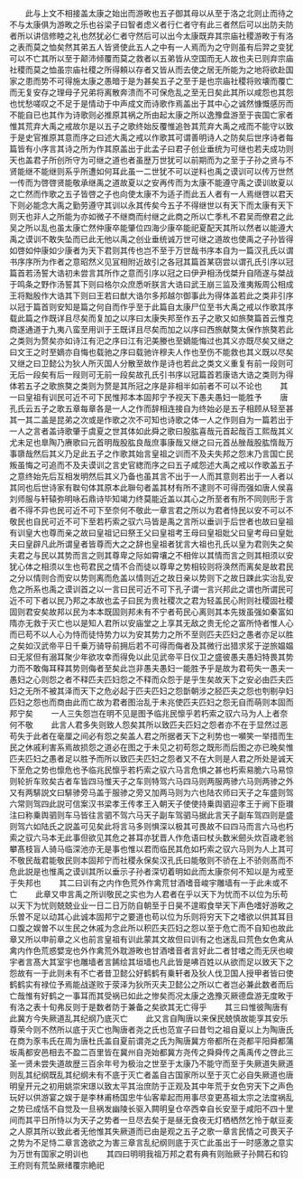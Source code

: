 <!-- { "loadSidebar": true } -->
　　此与上文不相接盖太康之始出而游畋也五子御其母以从至于洛之北则止而待之不与太康俱为游畋之乐也谷梁子曰智者虑义者行仁者守有此三者然后可以出防夫防者所以讲信修睦之礼也然犹必仁者守然后可以出今太康既弃其宗庙社稷游畋于有洛之表而莫之恤矣然其弟五人皆贤使此五人之中有一人焉而为之守则虽有后羿之变犹可以不亡其所以至于颠沛倾覆而莫之救者以五弟皆从空国而无人故也夫已则弃宗庙社稷而莫之恤虽宗庙社稷之所得頼以存者又皆从而去使之居无所能为之地将欲赴国家之患而势不可得施太康之愚暗于是为甚矣五子之至于是也宗庙社稷将败壊而覆亡而无复安存之理母子兄弟将离散奔溃而不可保危乱之至无日矣此其所以咸怨也其怨也忧愁嗟叹之不足于是情动于中声成文而诗歌作焉盖出于其中心之诚然慷慨感厉而不能自已也其作为诗歌则必推原其祸之所由起太康之所以逸豫盘游至于丧国亡家者惟其荒弃大禹之戒故尔是以五子之歌终始反覆惟追咎其荒弃大禹之戒而不能守以致于是史官推原其意而序之曰述大禹之戒以作歌其可谓善明诗人之防矣后世序诗者每篇皆有小序言其诗之所为作其原盖出于此孟子曰君子创业垂统为可继也若夫成功则天也盖君子所创所守为可继之道也者虽歴万世犹可以前期而为之至于子孙之贤与不贤能继不能继则系乎所遭如何耳此虽一二世犹不可以逆料也禹之谟训可以传万世然一传而为啓啓贤能敬承继禹之道故夏以之安再传而为太康不能遵守禹之谟训故夏以之亡然而作歌之五子皆啓之子也向使太康不为适子而此五人者有一人焉继啓以君天下则必能念大禹之勤劳遵守其训以永其传矣今五子不得继世以有天下而太康有天下则天也非人之所能为亦如微子不继商而纣继之此商之所以亡季札不君吴而僚君之此吴之所以乱也虽太康亡然仲康卒能肇位四海少康卒能祀夏配天其所以然者以能遵大禹之谟训不敢失坠而已此无他以禹之创业垂统诚万世可继之道故也使禹之子孙皆得如啓如仲康如少康者为天下君则其传也岂不至于万世哉书序本自为一篇汉孔氏以谓书序序所为作者之意昭然义见冝相附近故引之各冠其篇首某窃尝以谓孔氏引序以冠篇首若汤誓大诰初未尝言其所作之意而引序以冠之曰伊尹相汤伐桀升自陑遂与桀战于鸣条之野作汤誓其下则曰格尔众庶悉听朕言大诰曰武王崩三监及淮夷叛周公相成王将黜殷作大诰其下则曰王若曰猷大诰尔多邦越尔御事此为得体盖若此之类非引序以冠于篇首则安知是篇之何自而作乎至于此篇自太康尸位至书大禹之戒以作歌其序载此篇之作既详且尽矣而复加之以序曰太康失邦至作五子之歌又如旅獒篇首云惟克商遂通道于九夷八蛮至用训于王既详且尽矣而加之以序曰西旅献獒太保作旅獒若此之类则为赘矣亦如诗江有汜之序曰江有汜美媵也至嫡能悔过也其义亦既尽矣又继之曰文王之时至嫡亦自悔也载驰之序曰载驰许穆夫人作也至伤不能救也其义既以尽矣又继之曰卫懿公为狄人所灭国人分散至故作是诗也若此之类文义重复有前一段则可无后一段矣有后一叚则可无前一段矣故孔氏引书序以冠篇首若康诰大诰之类则为得体若五子之歌旅獒之类则为赘是其所冠之序是非相半如前者不可以不论也
　　其一曰皇祖有训民可近不可下民惟邦本本固邦宁予视天下愚夫愚妇一能胜予
　　唐孔氏云五子之歌五章每章各是一人之作而辞相连接自为终始必是五子相顾从轻至甚其一其二盖是昆弟之次或是作歌之次不可知也诗歌之体一人之作则自为一篇若出于一人之言者盖诗歌肇于虞夏之世其体如此舜之歌曰股肱喜哉元首起哉百工熙哉其义尤未足也臯陶乃赓歌曰元首明哉股肱良哉庶事康哉又继之曰元首丛脞哉股肱惰哉万事隳哉然后其义乃足此五子之作歌其始言皇祖之训而不及夫失邦之怨末乃言国亡民叛虽悔之可追而不及夫谟训之言史官緫而序之曰五子咸怨述大禹之戒以作歌盖五子之意终始先后互相发明然后其义乃备也虽其言不出于一人而其意则若出于一人者以其同也后世诗家有聫句体其原本此聨句者盖其材有所不逮则不可得而强如唐人侯喜刘师服与轩辕弥明咏石鼎诗毕知竭力终莫能近盖以其心之所至者有所不同则形于言者不得不异也民可近不可下至奈何不敬此一章言君之所以为君者恃民以安不可以不敬民也自民可近不可下至若朽索之驭六马皆是禹之言所以垂训于后世者也故曰皇祖有训皇大也尊而亲之故曰皇祖记曰祭王父曰皇祖考王母曰皇祖妣父曰皇考母曰皇妣夫曰皇辟凡此所谓皇者皆尊而大之之辞也皇祖者犹言大祖也孔氏以皇为君则失之矣夫君之与民以其势而言之则其尊卑之际如霄壤之不相侔以其情而言之则其相须以安犹心体之相须以生也苟君民之情不合而徒以尊卑之势相较则将涣然而离矣是故君民之分以情则合而安以势则离而危盖以情则近之故日亲以势则下之故日踈此实治乱安危之所系也禹之谟训首之以一言曰民可近不可下孔子谓一言兴邦此之谓也所谓民可近不可下者以民乃邦之本故也孟子曰民为贵社稷次之君为轻盖民心附则社稷固社稷固则君安矣故邦以民为本本既固则邦未有不宁者苟民心离则其本先拨虽强如秦富如隋亦无救于灭亡也以是知人君所以安庙堂之上享其无敌之贵无伦之富所恃者惟人心而已苟不以人心为恃而徒恃势力以为安其势力之所不至则匹夫匹妇之愚者亦足以胜之矣如汉武帝平日千乗万骑导前拥后若不可得而侮者及其微行出猎求浆于逆旅媪媪曰无浆但有溺耳聚少年欲攻幸而得免以此见武帝平日仪卫之盛彼愚夫愚妇特畏其势力而不敢侮耳释其势则侮者至矣此岂非愚夫愚妇一能胜予乎是故为君苟失一愚夫一愚妇之心则怨之者不释匹夫匹妇怨之不释而众怨于是乎生矣故天下之安必由匹夫匹妇之无所不被其泽而天下之危必起于匹夫匹妇之怨斮朝涉之胫匹夫之怨也刳剔孕妇匹妇之怨也而商由此而亡故为君者图治乱于未兆使匹夫匹妇之怨无自而萌则本固而邦宁矣
　　一人三失怨岂在明不见是图予临兆民懔乎若朽索之驭六马为人上者奈何不敬
　　此言人君多失则致人怨矣其所以致匹夫匹妇之怨者亦不在于显然过恶苟失于此者在毫厘之间必有怨之矣盖人君之所据者天下之利势也一嚬笑一举措而生民之休戚利害系焉故损怨之道必在图之于未见之初苟怨之既形而后图之亦已晚矣惟匹夫匹妇之愚者足以胜予而所以致匹夫匹妇之怨者又不在大则是人君之所处是诚天下至危之势也懔危也予临兆民懔乎若朽索之驭六马言危惧之甚也朽索易脆六马易惊则轮折车败矣古者车皆四马惟天子之车则特驾六马四马则两服两骖六马则两骖之外又有两騑説文曰騑骖旁马盖于服骖之旁又加两马则为六也陆农师曰天子之车盛则驾六常则驾四此説可信案汉书梁孝王传孝王入朝天子使使持乗舆驷迎孝王于阙下臣瓉注曰称乗舆驷则车马皆往言驷不驾六马天子副车驾驷马据此言天子副车驾四则是盛则驾六如陆氏之説盖可见矣此将言马多则惧深以极其可畏故不曰四马而言六马也朽索之驭六马本无此事但欲见其危之甚耳亦犹晋人作危语曰杖头数米劒头炊百歳老翁攀髙枝盲人骑马临深池亦无是事也惟以君而临民其危如朽索之驭六马则为人上其可不敬民哉君能敬民则本固邦宁而社稷永保矣汉孔氏曰能敬则不骄在上不骄则髙而不危此説是也惟禹之谟训其所以垂示子孙者深切着明如此而太康奈何不知以是为戒至于失邦也
　　其二曰训有之内作色荒外作禽荒甘酒嗜音峻宇雕墙有一于此未或不亡
　　此章又申言禹之所训敬民之实也为人君者在乎以天下为忧而不以位为乐苟以天下为忧则兢兢业业一日二日万防自朝至于日昊不遑暇食举天下声色嗜好游畋之乐曽不足以动其心此诚本固邦宁之要道也苟以位为乐则将穷天下之嗜欲以供其耳目口腹之娱曽不以生民之休戚为念此所以积匹夫匹妇之怨以至于危亡而不自知也故此章又所以申前章之义也前言皇祖有训此蒙其文故但曰训有之也迷乱曰荒色女色禽从禽内作色荒惑嬖宠也外作禽荒外耽游畋也甘酒嗜音者言好此二者甘嗜之而无厌也峻宇者言髙大其室宇也雕墙者言餙绘其垣墙也凡此皆是咈百姓以从欲而足以致天下之怨故有一于此则未有不亡者昔卫懿公好鹤鹤有乗轩者及狄人伐卫国人授甲者皆曰使鹤鹤实有禄位予焉能战遂败于荥泽为狄所灭夫卫懿公之所以亡者岂必兼此数者而后亡哉惟有好鹤之一事耳而其受祸已如此之惨矣而况太康之逸豫灭厥德盘游无度畋于有洛之表十旬弗反则于是数者防于兼备之矣欲其无亡得乎
　　其三曰惟彼陶唐有此冀方今失厥道乱其纪纲乃底灭亡
　　此又言自陶唐以来保民兢慎故能享其安乐尊荣今则不然所以底于灭亡也陶唐者尧之氏也范宣子曰昔匄之祖自夏以上为陶唐氏在商为豕韦氏在周为唐杜氏盖自夏前谓尧之氏为陶唐冀方帝都所在尧都平阳舜都蒲坂禹都安邑相去不盈二百里皆在冀州自尧始都冀方尧传之舜舜传之禹禹传之啓此三圣一贤未尝失道故歴三百余年号为极治之世至于太康乃不能守而至于失厥道失厥道则乱其纪纲既乱其纪纲未有不底于灭亡者盖自古国家所以至于灭亡必自失厥道也唐明皇开元之初用姚崇宋璟以致太平其治庶防于正观及其中年荒于女色穷天下之声色玩好以供游宴之娱于是李林甫杨国忠牛仙客辈起而用事尽变更髙祖太宗之法度祸乱之势已成恬不自觉及一旦祸发幽陵长驱入闗明皇仓卒西幸自长安至于咸阳不四十里间而其平日所恃以为天子之势者一旦尽去矣于是昼无食夜无灯栖栖然乞怜于献豆麦之人原其所以致此者无他惟其失厥道而已由是观之五子之歌一章言民情之可畏天子之势为不足恃二章言逸欲之为害三章言乱纪纲则底于灭亡此虽出于一时感激之意实为万世有国家之明训也
　　其四曰明明我祖万邦之君有典有则贻厥子孙闗石和钧王府则有荒坠厥绪覆宗絶祀
